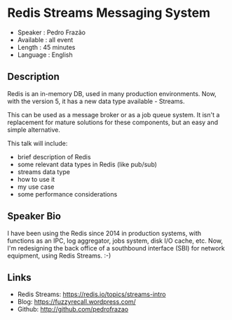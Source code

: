 Redis Streams Messaging System
========================

* Speaker   : Pedro Frazão
* Available : all event
* Length    : 45 minutes
* Language  : English

Description
-----------

Redis is an in-memory DB, used in many production environments. Now, with the version 5, it has a new data type available - Streams.

This can be used as a message broker or as a job queue system. It isn't a replacement for mature solutions for these components, but an easy and simple alternative.

This talk will include:
- brief description of Redis
- some relevant data types in Redis (like pub/sub)
- streams data type
- how to use it
- my use case
- some performance considerations 

Speaker Bio
-----------

I have been using the Redis since 2014 in production systems, with functions as an IPC, log aggregator, jobs system, disk I/O cache, etc.
Now, I'm redesigning the back office of a southbound interface (SBI) for network equipment, using Redis Streams. :-)

Links
-----

* Redis Streams: https://redis.io/topics/streams-intro
* Blog: https://fuzzyrecall.wordpress.com/
* Github: http://github.com/pedrofrazao



